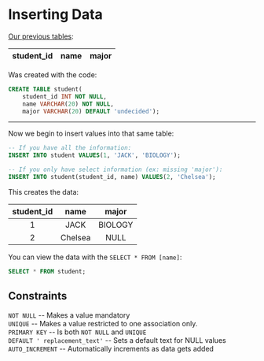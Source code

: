 <h1> Inserting Data</h1>

<u>Our previous tables</u>:

| student_id | name | major |
| :---: | :---: | :---: |

Was created with the code: 
```sql
CREATE TABLE student(
	student_id INT NOT NULL, 
	name VARCHAR(20) NOT NULL, 
	major VARCHAR(20) DEFAULT 'undecided');
```
-----

Now we begin to insert values into that same table:
```sql
-- If you have all the information:
INSERT INTO student VALUES(1, 'JACK', 'BIOLOGY');

-- If you only have select information (ex: missing 'major'):
INSERT INTO student(student_id, name) VALUES(2, 'Chelsea');
```

This creates the data: 

| student_id | name | major |
| :---: | :---: | :---: 
| 1 | JACK | BIOLOGY |
| 2 | Chelsea | NULL | 

You can view the data with the <code>SELECT * FROM [name]</code>:

```sql
SELECT * FROM student;
```



<h2>Constraints</h2>

<code>NOT NULL</code> -- Makes a value mandatory<br>
<code>UNIQUE</code> -- Makes a value restricted to one association only.<br>
<code>PRIMARY KEY</code> -- Is both <code>NOT NULL</code> and <code>UNIQUE</code><br>
<code>DEFAULT ' replacement_text'</code> -- Sets a default text for NULL values<br>
<code>AUTO_INCREMENT</code> -- Automatically increments as data gets added

